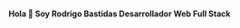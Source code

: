 <div id="header" align="center">
    <H4> Hola 👋 Soy <strong> Rodrigo Bastidas </strong>Desarrollador Web Full Stack</H4>
</div>

